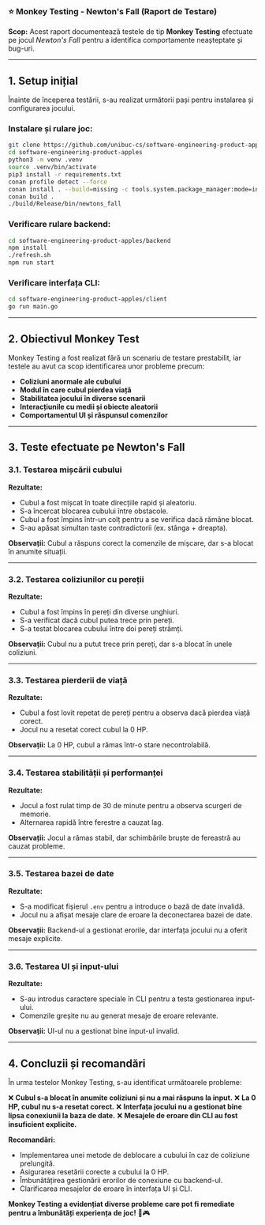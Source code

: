 ### ⭐ Monkey Testing - Newton's Fall (Raport de Testare)

**Scop:** Acest raport documentează testele de tip **Monkey Testing** efectuate pe jocul *Newton's Fall* pentru a identifica comportamente neașteptate și bug-uri.

---

## **1. Setup inițial**

Înainte de începerea testării, s-au realizat următorii pași pentru instalarea și configurarea jocului.

### **Instalare și rulare joc:**
```bash
git clone https://github.com/unibuc-cs/software-engineering-product-apples.git
cd software-engineering-product-apples
python3 -m venv .venv
source .venv/bin/activate
pip3 install -r requirements.txt
conan profile detect --force
conan install . --build=missing -c tools.system.package_manager:mode=install -c tools.system.package_manager:sudo=True
conan build .
./build/Release/bin/newtons_fall
```

### **Verificare rulare backend:**
```bash
cd software-engineering-product-apples/backend
npm install
./refresh.sh
npm run start
```

### **Verificare interfața CLI:**
```bash
cd software-engineering-product-apples/client
go run main.go
```

---

## **2. Obiectivul Monkey Test**

Monkey Testing a fost realizat fără un scenariu de testare prestabilit, iar testele au avut ca scop identificarea unor probleme precum:

- **Coliziuni anormale ale cubului**
- **Modul în care cubul pierdea viață**
- **Stabilitatea jocului în diverse scenarii**
- **Interacțiunile cu medii și obiecte aleatorii**
- **Comportamentul UI și răspunsul comenzilor**

---

## **3. Teste efectuate pe Newton's Fall**

### **3.1. Testarea mișcării cubului**

**Rezultate:**
- Cubul a fost mișcat în toate direcțiile rapid și aleatoriu.
- S-a încercat blocarea cubului între obstacole.
- Cubul a fost împins într-un colț pentru a se verifica dacă rămâne blocat.
- S-au apăsat simultan taste contradictorii (ex. stânga + dreapta).

**Observații:** Cubul a răspuns corect la comenzile de mișcare, dar s-a blocat în anumite situații.

---

### **3.2. Testarea coliziunilor cu pereții**

**Rezultate:**
- Cubul a fost împins în pereți din diverse unghiuri.
- S-a verificat dacă cubul putea trece prin pereți.
- S-a testat blocarea cubului între doi pereți strâmți.

**Observații:** Cubul nu a putut trece prin pereți, dar s-a blocat în unele coliziuni.

---

### **3.3. Testarea pierderii de viață**

**Rezultate:**
- Cubul a fost lovit repetat de pereți pentru a observa dacă pierdea viață corect.
- Jocul nu a resetat corect cubul la 0 HP.

**Observații:** La 0 HP, cubul a rămas într-o stare necontrolabilă.

---

### **3.4. Testarea stabilității și performanței**

**Rezultate:**
- Jocul a fost rulat timp de 30 de minute pentru a observa scurgeri de memorie.
- Alternarea rapidă între ferestre a cauzat lag.

**Observații:** Jocul a rămas stabil, dar schimbările bruște de fereastră au cauzat probleme.

---

### **3.5. Testarea bazei de date**

**Rezultate:**
- S-a modificat fișierul `.env` pentru a introduce o bază de date invalidă.
- Jocul nu a afișat mesaje clare de eroare la deconectarea bazei de date.

**Observații:** Backend-ul a gestionat erorile, dar interfața jocului nu a oferit mesaje explicite.

---

### **3.6. Testarea UI și input-ului**

**Rezultate:**
- S-au introdus caractere speciale în CLI pentru a testa gestionarea input-ului.
- Comenzile greșite nu au generat mesaje de eroare relevante.

**Observații:** UI-ul nu a gestionat bine input-ul invalid.

---

## **4. Concluzii și recomandări**

În urma testelor Monkey Testing, s-au identificat următoarele probleme:

❌ **Cubul s-a blocat în anumite coliziuni și nu a mai răspuns la input.**
❌ **La 0 HP, cubul nu s-a resetat corect.**
❌ **Interfața jocului nu a gestionat bine lipsa conexiunii la baza de date.**
❌ **Mesajele de eroare din CLI au fost insuficient explicite.**

**Recomandări:**
- Implementarea unei metode de deblocare a cubului în caz de coliziune prelungită.
- Asigurarea resetării corecte a cubului la 0 HP.
- Îmbunătățirea gestionării erorilor de conexiune cu backend-ul.
- Clarificarea mesajelor de eroare în interfața UI și CLI.

**Monkey Testing a evidențiat diverse probleme care pot fi remediate pentru a îmbunătăți experiența de joc!** 🚀🎮

